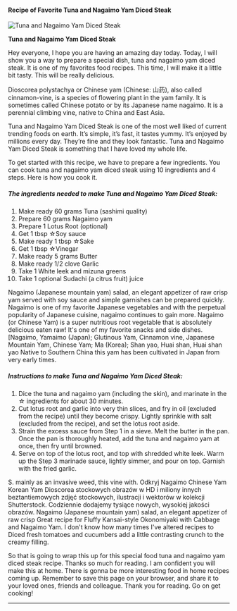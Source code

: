             

#### Recipe of Favorite Tuna and Nagaimo Yam Diced Steak

![Tuna and Nagaimo Yam Diced Steak](https://img-global.cpcdn.com/recipes/5949590286106624/751x532cq70/tuna-and-nagaimo-yam-diced-steak-recipe-main-photo.jpg)

**Tuna and Nagaimo Yam Diced Steak**

Hey everyone, I hope you are having an amazing day today. Today, I will show you a way to prepare a special dish, tuna and nagaimo yam diced steak. It is one of my favorites food recipes. This time, I will make it a little bit tasty. This will be really delicious.

Dioscorea polystachya or Chinese yam (Chinese: 山药), also called cinnamon-vine, is a species of flowering plant in the yam family. It is sometimes called Chinese potato or by its Japanese name nagaimo. It is a perennial climbing vine, native to China and East Asia.

Tuna and Nagaimo Yam Diced Steak is one of the most well liked of current trending foods on earth. It’s simple, it’s fast, it tastes yummy. It’s enjoyed by millions every day. They’re fine and they look fantastic. Tuna and Nagaimo Yam Diced Steak is something that I have loved my whole life.

To get started with this recipe, we have to prepare a few ingredients. You can cook tuna and nagaimo yam diced steak using 10 ingredients and 4 steps. Here is how you cook it.

##### The ingredients needed to make Tuna and Nagaimo Yam Diced Steak:

1.  Make ready 60 grams Tuna (sashimi quality)
2.  Prepare 60 grams Nagaimo yam
3.  Prepare 1 Lotus Root (optional)
4.  Get 1 tbsp ☆Soy sauce
5.  Make ready 1 tbsp ☆Sake
6.  Get 1 tbsp ☆Vinegar
7.  Make ready 5 grams Butter
8.  Make ready 1/2 clove Garlic
9.  Take 1 White leek and mizuna greens
10.  Take 1 optional Sudachi (a citrus fruit) juice

Nagaimo (Japanese mountain yam) salad, an elegant appetizer of raw crisp yam served with soy sauce and simple garnishes can be prepared quickly. Nagaimo is one of my favorite Japanese vegetables and with the perpetual popularity of Japanese cuisine, nagaimo continues to gain more. Nagaimo (or Chinese Yam) is a super nutritious root vegetable that is absolutely delicious eaten raw! It's one of my favorite snacks and side dishes. \[Nagaimo, Yamaimo (Japan); Glutinous Yam, Cinnamon vine, Japanese Mountain Yam, Chinese Yam; Ma (Korea); Shan yao, Huai shan, Huai shan yao Native to Southern China this yam has been cultivated in Japan from very early times.

##### Instructions to make Tuna and Nagaimo Yam Diced Steak:

1.  Dice the tuna and nagaimo yam (including the skin), and marinate in the ☆ ingredients for about 30 minutes.
2.  Cut lotus root and garlic into very thin slices, and fry in oil (excluded from the recipe) until they become crispy. Lightly sprinkle with salt (excluded from the recipe), and set the lotus root aside.
3.  Strain the excess sauce from Step 1 in a sieve. Melt the butter in the pan. Once the pan is thoroughly heated, add the tuna and nagaimo yam at once, then fry until browned.
4.  Serve on top of the lotus root, and top with shredded white leek. Warm up the Step 3 marinade sauce, lightly simmer, and pour on top. Garnish with the fried garlic.

S. mainly as an invasive weed, this vine with. Odkryj Nagaimo Chinese Yam Korean Yam Dioscorea stockowych obrazów w HD i miliony innych beztantiemowych zdjęć stockowych, ilustracji i wektorów w kolekcji Shutterstock. Codziennie dodajemy tysiące nowych, wysokiej jakości obrazów. Nagaimo (Japanese mountain yam) salad, an elegant appetizer of raw crisp Great recipe for Fluffy Kansai-style Okonomiyaki with Cabbage and Nagaimo Yam. I don't know how many times I've altered recipes to Diced fresh tomatoes and cucumbers add a little contrasting crunch to the creamy filling.

So that is going to wrap this up for this special food tuna and nagaimo yam diced steak recipe. Thanks so much for reading. I am confident you will make this at home. There is gonna be more interesting food in home recipes coming up. Remember to save this page on your browser, and share it to your loved ones, friends and colleague. Thank you for reading. Go on get cooking!

* * *
